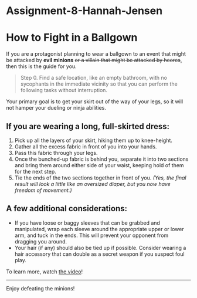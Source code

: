 # Assignment-8-Hannah-Jensen

# How to Fight in a Ballgown

If you are a protagonist planning to wear a ballgown to an event that might be attacked by **evil minions** ~~or a villain that might be attacked by heores~~, then this is the guide for you.

> Step 0. Find a safe location, like an empty bathroom, with no sycophants in the immediate vicinity so that you can perform the following tasks without interruption.

Your primary goal is to get your skirt out of the way of your legs, so it will not hamper your dueling or ninja abilities. 

## If you are wearing a long, full-skirted dress:

1. Pick up all the layers of your skirt, hiking them up to knee-height.
2. Gather all the excess fabric in front of you into your hands.
3. Pass this fabric through your legs.
4. Once the bunched-up fabric is behind you, separate it into two sections and bring them around either side of your waist, keeping hold of them for the next step.
5. Tie the ends of the two sections together in front of you. *(Yes, the final result will look a little like an oversized diaper, but you now have freedom of movement.)*

## A few additional considerations:

- If you have loose or baggy sleeves that can be grabbed and manipulated, wrap each sleeve around the appropriate upper or lower arm, and tuck in the ends. This will prevent your opponent from dragging you around.
- Your hair (if any) should also be tied up if possible. Consider wearing a hair accessory that can double as a secret weapon if you suspect foul play.

To learn more, watch [the video](https://youtu.be/mHfuvb9EIKI?si=5mtrM_5jCIuw0Igv)!

***

Enjoy defeating the minions!

